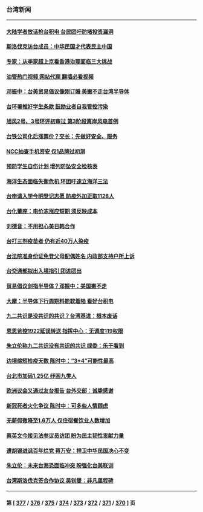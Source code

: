 ### 台湾新闻
---
#### [大陆学者放话抢台积电 台民团吁防堵投资漏洞](../../pages/ncid1349361/n13755001.md?06091245) 
#### [斯洛伐克访台成员：中华民国才代表民主中国](../../pages/ncid1349361/n13755005.md?06091245) 
#### [专家：从李家超上京看香港治理面临三大挑战](../../pages/ncid1349361/n13754991.md?06091245) 
#### [油管热门视频 网站代理 翻墙必看视频](http://209.222.30.114:81/youtube.html?06091245)
#### [邓振中：台美贸易倡议像刚订婚 美搬不走台湾半导体](../../pages/ncid1349361/n13755023.md?06091245) 
#### [台环署推好学生条款 鼓励业者自我管控污染](../../pages/ncid1349361/n13755090.md?06091245) 
#### [旭风2号、3号环评初审过 第3阶段离岸风电首例](../../pages/ncid1349361/n13755070.md?06091245) 
#### [台铁公司化后涨票价？交长：先做好安全、服务](../../pages/ncid1349361/n13755092.md?06091245) 
#### [NCC抽查手机资安 仅1品牌过初测](../../pages/ncid1349361/n13755089.md?06091245) 
#### [预防学生自伤计划 增列防坠安全检核表](../../pages/ncid1349361/n13755088.md?06091245) 
#### [海洋生态面临失衡危机 环团吁速立海洋三法](../../pages/ncid1349361/n13755086.md?06091245) 
#### [台申请入学今明登记志愿 防疫外加正取1128人](../../pages/ncid1349361/n13755093.md?06091245) 
#### [台化董座：电价冻涨应短期 须反映成本](../../pages/ncid1349361/n13755003.md?06091245) 
#### [刘德音：不用担心美日韩合作](../../pages/ncid1349361/n13755026.md?06091245) 
#### [台打三剂疫苗者 仍有近40万人染疫](../../pages/ncid1349361/n13755057.md?06091245) 
#### [台法院准身份证免登父母配偶姓名 内政部支持户所上诉](../../pages/ncid1349361/n13754984.md?06091245) 
#### [台交通部拟出入境指引 团进团出](../../pages/ncid1349361/n13754982.md?06091245) 
#### [贸易倡议剑指半导体？邓振中：美国搬不走](../../pages/ncid1349361/n13755024.md?06091245) 
#### [大摩：半导体下行周期料能软着陆 看好台积电](../../pages/ncid1349361/n13755028.md?06091245) 
#### [九二共识是没共识的共识？台湾基进：根本废话](../../pages/ncid1349361/n13755029.md?06091245) 
#### [恩恩爸控1922延误转送 指挥中心：无调度119权限](../../pages/ncid1349361/n13754981.md?06091245) 
#### [朱立伦称九二共识没有共识的共识 绿委：乐于看到](../../pages/ncid1349361/n13754979.md?06091245) 
#### [边境缩短检疫天数 陈时中：“3+4”可能性最高](../../pages/ncid1349361/n13754978.md?06091245) 
#### [台北市加码1.25亿 纾困九类人](../../pages/ncid1349361/n13754973.md?06091245) 
#### [欧洲议会又通过友台报告 台外交部：诚挚感谢](../../pages/ncid1349361/n13754974.md?06091245) 
#### [新冠死者火化争议 陈时中：可多些人情顾虑](../../pages/ncid1349361/n13754972.md?06091245) 
#### [无薪假微降至1.6万人 仅住宿餐饮业人数增加](../../pages/ncid1349361/n13754990.md?06091245) 
#### [蔡英文今接见法参议员访团 盼为民主韧性贡献力量](../../pages/ncid1349361/n13754976.md?06091245) 
#### [遭胡锡进讽百年烂党 蒋万安：捍卫中华民国决心不变](../../pages/ncid1349361/n13754956.md?06091245) 
#### [朱立伦：未来台海恐面临冲突 盼强化台美联训](../../pages/ncid1349361/n13754620.md?06091245) 
#### [台湾斯洛伐克签合作协议 吴钊燮：非凡里程碑](../../pages/ncid1349361/n13754915.md?06091245) 

---
#### 第 [ [377](./377.md?06091245) / [376](./376.md?06091245) / [375](./375.md?06091245) / [374](./374.md?06091245) / [373](./373.md?06091245) / [372](./372.md?06091245) / [371](./371.md?06091245) / [370](./370.md?06091245) ] 页
